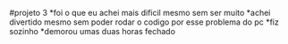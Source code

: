 #projeto 3
*foi o que eu achei mais dificil mesmo sem ser muito
*achei divertido mesmo sem poder rodar o codigo por esse problema do pc
*fiz sozinho 
*demorou umas duas horas fechado 
